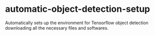 # automatic-object-detection-setup
Automatically sets up the environment for Tensorflow object detection downloading all the necessary files and softwares. 
